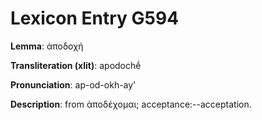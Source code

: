 # Lexicon Entry G594

**Lemma**: ἀποδοχή

**Transliteration (xlit)**: apodochḗ

**Pronunciation**: ap-od-okh-ay'

**Description**:
from ἀποδέχομαι; acceptance:--acceptation.
